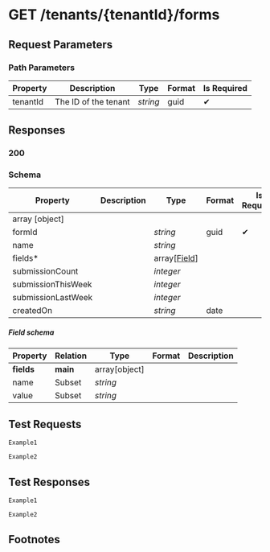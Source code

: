 # **GET**   /tenants/{tenantId}/forms

## __Request Parameters__

### Path Parameters

   | Property | Description          | Type     | Format | Is Required |
   | -------- | -------------------- | -------- | ------ | ----------- |
   | tenantId | The ID of the tenant | _string_ | guid   | ✔           |

## __Responses__

### __200__

### Schema

| Property           | Description | Type          | Format | Is Required |
| ------------------ | ----------- | ------------- | ------ | ----------- |
| array [object]     |             |               |        |             |
| formId             |             | _string_      | guid   | ✔           |
| name               |             | _string_      |        |             |
| fields*            |             |array[[Field](#field-schema)] |        |             |
| submissionCount    |             | _integer_     |        |             |
| submissionThisWeek |             | _integer_     |        |             |
| submissionLastWeek |             | _integer_     |        |             |
| createdOn          |             | _string_      | date   |             |

##### Field schema

| Property        | Relation | Type          | Format | Description |
| --------------- | -------- | ------------- | ------ | ----------- |
| __fields__      | __main__ | array[object] |        |             |
| name            | Subset   | _string_      |        |             |
| value           | Subset   | _string_      |        |             |

## __Test Requests__

```cURL tab= 
Example1
```

```C# tab=
Example2
```

## __Test Responses__

```cURL tab= 
Example1
```

```C# tab=
Example2
```

## Footnotes

